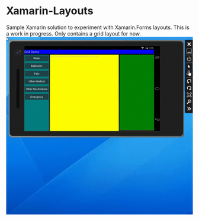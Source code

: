 # Xamarin-Layouts
Sample Xamarin solution to experiment with Xamarin.Forms layouts. This is a work in progress. Only contains a grid layout for now.
![Screenshot](/images/TabletRotate.gif)
